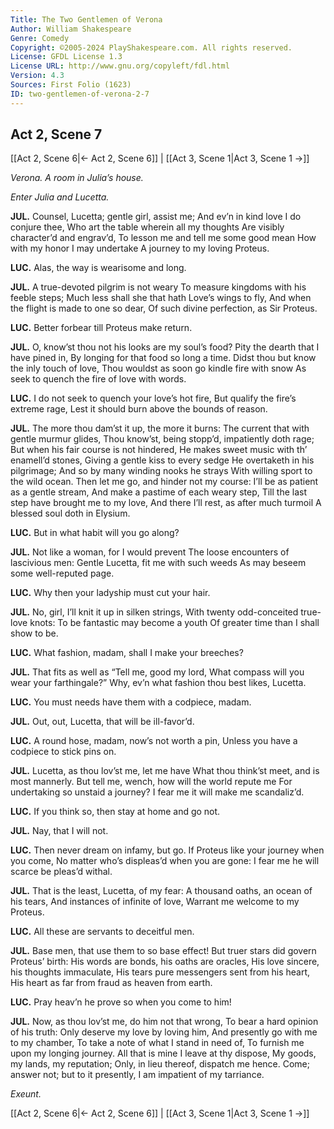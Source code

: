 ```yaml
---
Title: The Two Gentlemen of Verona
Author: William Shakespeare
Genre: Comedy
Copyright: ©2005-2024 PlayShakespeare.com. All rights reserved.
License: GFDL License 1.3
License URL: http://www.gnu.org/copyleft/fdl.html
Version: 4.3
Sources: First Folio (1623)
ID: two-gentlemen-of-verona-2-7
---
```


## Act 2, Scene 7
[[Act 2, Scene 6|← Act 2, Scene 6]] | [[Act 3, Scene 1|Act 3, Scene 1 →]]

*Verona. A room in Julia’s house.*

*Enter Julia and Lucetta.*

**JUL.**
Counsel, Lucetta; gentle girl, assist me;
And ev’n in kind love I do conjure thee,
Who art the table wherein all my thoughts
Are visibly character’d and engrav’d,
To lesson me and tell me some good mean
How with my honor I may undertake
A journey to my loving Proteus.

**LUC.**
Alas, the way is wearisome and long.

**JUL.**
A true-devoted pilgrim is not weary
To measure kingdoms with his feeble steps;
Much less shall she that hath Love’s wings to fly,
And when the flight is made to one so dear,
Of such divine perfection, as Sir Proteus.

**LUC.**
Better forbear till Proteus make return.

**JUL.**
O, know’st thou not his looks are my soul’s food?
Pity the dearth that I have pined in,
By longing for that food so long a time.
Didst thou but know the inly touch of love,
Thou wouldst as soon go kindle fire with snow
As seek to quench the fire of love with words.

**LUC.**
I do not seek to quench your love’s hot fire,
But qualify the fire’s extreme rage,
Lest it should burn above the bounds of reason.

**JUL.**
The more thou dam’st it up, the more it burns:
The current that with gentle murmur glides,
Thou know’st, being stopp’d, impatiently doth rage;
But when his fair course is not hindered,
He makes sweet music with th’ enamell’d stones,
Giving a gentle kiss to every sedge
He overtaketh in his pilgrimage;
And so by many winding nooks he strays
With willing sport to the wild ocean.
Then let me go, and hinder not my course:
I’ll be as patient as a gentle stream,
And make a pastime of each weary step,
Till the last step have brought me to my love,
And there I’ll rest, as after much turmoil
A blessed soul doth in Elysium.

**LUC.**
But in what habit will you go along?

**JUL.**
Not like a woman, for I would prevent
The loose encounters of lascivious men:
Gentle Lucetta, fit me with such weeds
As may beseem some well-reputed page.

**LUC.**
Why then your ladyship must cut your hair.

**JUL.**
No, girl, I’ll knit it up in silken strings,
With twenty odd-conceited true-love knots:
To be fantastic may become a youth
Of greater time than I shall show to be.

**LUC.**
What fashion, madam, shall I make your breeches?

**JUL.**
That fits as well as “Tell me, good my lord,
What compass will you wear your farthingale?”
Why, ev’n what fashion thou best likes, Lucetta.

**LUC.**
You must needs have them with a codpiece, madam.

**JUL.**
Out, out, Lucetta, that will be ill-favor’d.

**LUC.**
A round hose, madam, now’s not worth a pin,
Unless you have a codpiece to stick pins on.

**JUL.**
Lucetta, as thou lov’st me, let me have
What thou think’st meet, and is most mannerly.
But tell me, wench, how will the world repute me
For undertaking so unstaid a journey?
I fear me it will make me scandaliz’d.

**LUC.**
If you think so, then stay at home and go not.

**JUL.**
Nay, that I will not.

**LUC.**
Then never dream on infamy, but go.
If Proteus like your journey when you come,
No matter who’s displeas’d when you are gone:
I fear me he will scarce be pleas’d withal.

**JUL.**
That is the least, Lucetta, of my fear:
A thousand oaths, an ocean of his tears,
And instances of infinite of love,
Warrant me welcome to my Proteus.

**LUC.**
All these are servants to deceitful men.

**JUL.**
Base men, that use them to so base effect!
But truer stars did govern Proteus’ birth:
His words are bonds, his oaths are oracles,
His love sincere, his thoughts immaculate,
His tears pure messengers sent from his heart,
His heart as far from fraud as heaven from earth.

**LUC.**
Pray heav’n he prove so when you come to him!

**JUL.**
Now, as thou lov’st me, do him not that wrong,
To bear a hard opinion of his truth:
Only deserve my love by loving him,
And presently go with me to my chamber,
To take a note of what I stand in need of,
To furnish me upon my longing journey.
All that is mine I leave at thy dispose,
My goods, my lands, my reputation;
Only, in lieu thereof, dispatch me hence.
Come; answer not; but to it presently,
I am impatient of my tarriance.

*Exeunt.*

[[Act 2, Scene 6|← Act 2, Scene 6]] | [[Act 3, Scene 1|Act 3, Scene 1 →]]